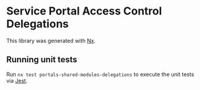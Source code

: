 <!-- gitbook-ignore -->

# Service Portal Access Control Delegations

This library was generated with [Nx](https://nx.dev).

## Running unit tests

Run `nx test portals-shared-modules-delegations` to execute the unit tests via [Jest](https://jestjs.io).
